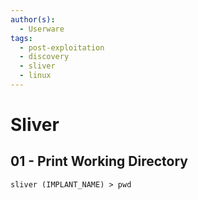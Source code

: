 ```yaml
---
author(s):
  - Userware
tags:
  - post-exploitation
  - discovery
  - sliver
  - linux
---
```

# Sliver

## 01 - Print Working Directory

```
sliver (IMPLANT_NAME) > pwd
```
